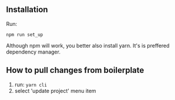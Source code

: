 ## Installation

Run:

`npm run set_up`

Although npm will work, you better also install yarn. It's is preffered dependency manager.

## How to pull changes from boilerplate
1) run: `yarn cli`
2) select 'update project' menu item